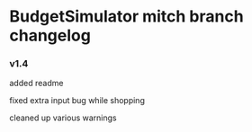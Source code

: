 # BudgetSimulator mitch branch changelog
###      v1.4

added readme

fixed extra input bug while shopping

cleaned up various warnings